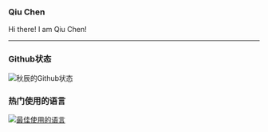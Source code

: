 ### Qiu Chen

Hi there! I am Qiu Chen!  

---
### Github状态
![秋辰的Github状态](https://github-readme-stats.vercel.app/api/?username=xXQiuChenXx&show_icons=true&bg_color=23272A&title_color=FF73F1&text_color=FFC0CB&icon_color=9B84EE&count_private=true&include_all_commits=true&border_color=9B84EE&border_radius=10)

### 热门使用的语言
[![最佳使用的语言](https://github-readme-stats.vercel.app/api/top-langs/?username=xXQiuChenXx&layout=compact)](https://github.com/xXQiuChenXx)
